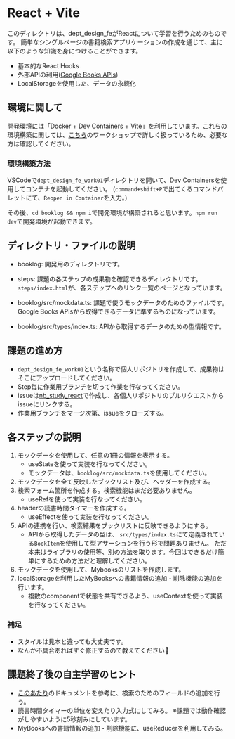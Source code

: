 # React + Vite

このディレクトリは、dept_design_feがReactについて学習を行うためのものです。
簡単なシングルページの書籍検索アプリケーションの作成を通じて、主に以下のような知識を身につけることができます。

- 基本的なReact Hooks
- 外部APIの利用([Google Books APIs](https://developers.google.com/books?hl=ja))
- LocalStorageを使用した、データの永続化

## 環境に関して

開発環境には「Docker + Dev Containers + Vite」を利用しています。これらの環境構築に関しては、[こちら](https://github.com/newbeescoltd/nb_study_react)のワークショップで詳しく扱っているため、必要な方は確認してください。

### 環境構築方法

VSCodeで`dept_design_fe_work01`ディレクトリを開いて、Dev Containersを使用してコンテナを起動してください。
(`command+shift+P`で出てくるコマンドパレットにて、`Reopen in Container`を入力。)

その後、`cd booklog && npm i`で開発環境が構築されると思います。`npm run dev`で開発環境が起動できます。

## ディレクトリ・ファイルの説明
- booklog: 開発用のディレクトリです。
- steps: 課題の各ステップの成果物を確認できるディレクトリです。`steps/index.html`が、各ステップへのリンク一覧のページとなっています。

- booklog/src/mockdata.ts: 課題で使うモックデータのためのファイルです。Google Books APIsから取得できるデータに準ずるものになっています。
- booklog/src/types/index.ts: APIから取得するデータのための型情報です。

## 課題の進め方
- `dept_design_fe_work01`という名称で個人リポジトリを作成して、成果物はそこにアップロードしてください。
- Step毎に作業用ブランチを切って作業を行なってください。
- issueは[nb_study_react](https://github.com/newbeescoltd/nb_study_react)で作成し、各個人リポジトリのプルリクエストからissueにリンクする。
- 作業用ブランチをマージ次第、issueをクローズする。 

## 各ステップの説明
1. モックデータを使用して、任意の1冊の情報を表示する。
   - useStateを使って実装を行なってください。
   - モックデータは、`booklog/src/mockdata.ts`を使用してください。
2. モックデータを全て反映したブックリスト及び、ヘッダーを作成する。
3. 検索フォーム箇所を作成する。検索機能はまだ必要ありません。
   - useRefを使って実装を行なってください。
4. headerの読書時間タイマーを作成する。
   - useEffectを使って実装を行なってください。
5. APIの連携を行い、検索結果をブックリストに反映できるようにする。
   - APIから取得したデータの型は、 `src/types/index.ts`にて定義されている`BookItem`を使用して型アサーションを行う形で問題ありません。
   ただ本来はライブラリの使用等、別の方法を取ります。今回はできるだけ簡単にするための方法だと理解してください。
6. モックデータを使用して、Mybooksのリストを作成します。
7. localStorageを利用したMyBooksへの書籍情報の追加・削除機能の追加を行います。
   - 複数のcomponentで状態を共有できるよう、useContextを使って実装を行なってください。

### 補足
- スタイルは見本と違っても大丈夫です。
- なんか不具合あればすぐ修正するので教えてください🥹

## 課題終了後の自主学習のヒント
- [このあたり](https://developers.google.com/books/docs/v1/using?hl=ja#WorkingVolumes)のドキュメントを参考に、検索のためのフィールドの追加を行う。
- 読書時間タイマーの単位を変えたり入力式にしてみる。
  ※課題では動作確認がしやすいように5秒刻みにしています。
- MyBooksへの書籍情報の追加・削除機能に、useReducerを利用してみる。